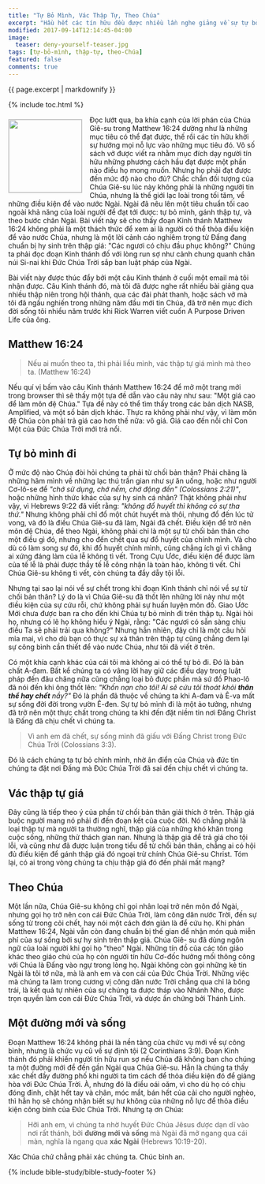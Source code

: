 ```yaml
---
title: "Tự Bỏ Mình, Vác Thập Tự, Theo Chúa"
excerpt: "Hầu hết các tín hữu đều được nhiều lần nghe giảng về sự tự bỏ mình đi, vác thập tự giá, và theo Chúa Giê-su, phần thì để thỏa một mệnh lệnh, phần thì để được lời hứa rằng nếu làm theo sẽ có một đời sống tin kính vui thỏa. Phải chăng đây là ý Chúa Giê-su khi ngài phán những lời đó?"
modified: 2017-09-14T12:14:45-04:00
image:
  teaser: deny-yourself-teaser.jpg
tags: [tự-bỏ-mình, thập-tự, theo-Chúa] 
featured: false
comments: true
---
```

 
{{ page.excerpt | markdownify }}

{% include toc.html %}

<img alt src="{{ site.url }}/assets/images/deny-yourself-teaser.jpg" style="border: 1px solid #cccccc; margin: 7px 15px 0px 0px; max-width: 100%; height: 148px; padding: 0px; float: left;">

Đọc lướt qua, ba khía cạnh của lời phán của Chúa Giê-su trong Matthew 16:24 dường như là những mục tiêu có thể đạt được, thế rồi các tín hữu khởi sự hướng mọi nỗ lực vào những mục tiêu đó. Vô số sách vở được viết ra nhằm mục đích dạy người tín hữu những phương cách hầu đạt được một phần nào điều họ mong muốn. Nhưng họ phải đạt được đến mức độ nào cho đủ? Chắc chắn đối tượng của Chúa Giê-su lúc này không phải là những người tin Chúa, nhưng là thế giới lạc loài trong tối tăm, về những điều kiện để vào nước Ngài. Ngài đã nêu lên một tiêu chuẩn tối cao ngoài khả năng của loài người để đạt tới được: tự bỏ mình, gánh thập tự, và theo bước chân Ngài. Bài viết này sẽ cho thấy đoạn Kinh thánh Matthew 16:24 không phải là một thách thức để xem ai là người có thể thỏa điều kiện để vào nước Chúa, nhưng là một lời cảnh cáo nghiêm trọng từ Đấng đang chuẩn bị hy sinh trên thập giá: "Các ngươi có chịu đầu phục không?" Chúng ta phải đọc đoạn Kinh thánh đố với lòng run sợ như cảnh chung quanh chân núi Si-nai khi Đức Chúa Trời sắp ban luật pháp của Ngài.

Bài viết này được thúc đẩy bởi một câu Kinh thánh ở cuối một email mà tôi nhận được. Câu Kinh thánh đó, mà tôi đã được nghe rất nhiều bài giảng qua nhiều thập niên trong hội thánh, qua các đài phát thanh, hoặc sách vở mà tôi đã ngấu nghiến trong những năm đầu mới tin Chúa, đã trở nên mục đích đời sống tôi nhiều năm trước khi Rick Warren viết cuốn A Purpose Driven Life của ông.

## Matthew 16:24
> Nếu ai muốn theo ta, thì phải liều mình, vác thập tự giá mình mà theo ta. (Matthew 16:24)

Nếu quí vị bấm vào câu Kinh thánh Matthew 16:24 để mở một trang mới trong browser thì sẽ thấy một tựa đề dẫn vào câu này như sau: "Một giá cao để làm môn đệ Chúa." Tựa đề này có thể tìm thấy trong các bản dịch NASB, Amplified, và một số bản dịch khác. Thực ra không phải như vậy, vì làm môn đệ Chúa còn phải trả giá cao hơn thế nữa: vô giá. Giá cao đến nỗi chỉ Con Một của Đức Chúa Trời mới trả nổi.

## Tự bỏ mình đi

Ở mức độ nào Chúa đòi hỏi chúng ta phải từ chối bản thân? Phải chăng là những hãm mình về những lạc thú trần gian như sự ăn uống, hoặc như người Cơ-lô-se để *"chớ sử dụng, chớ nếm, chớ động đến" (Colossians 2:21)"*, hoặc những hình thức khác của sự hy sinh cá nhân? Thật không phải như vậy, vì Hebrews 9:22 đã viết rằng: *"không đổ huyết thì không có sự tha thứ."* Nhưng không phải chỉ đổ một chút huyết mà thôi, nhưng đổ đến lúc tử vong, và đó là điều Chúa Giê-su đã làm, Ngài đã chết. Điều kiện để trở nên môn đệ Chúa, để theo Ngài, không phải chỉ là một sự từ chối bản thân cho một điều gì đó, nhưng cho đến chết qua sự đổ huyết của chính mình. Và cho dù có làm song sự đó, khi đổ huyết chính mình, cũng chẳng ích gì vì chẳng ai xứng đáng làm của lễ không tì vết. Trong Cựu Ước, điều kiện để được làm của tế lễ là phải được thầy tế lễ công nhận là toàn hảo, không tì vết. Chỉ Chúa Giê-su không tì vết, còn chúng ta đầy dẫy tội lỗi. 

Nhưng tại sao lại nói về sự chết trong khi đoạn Kinh thánh chỉ nói về sự từ chối bản thân? Lý do là vì Chúa Giê-su đã thốt lên những lời này như một điều kiện của sự cứu rỗi, chứ không phải sự huấn luyện môn đồ. Giao Ước Mới chưa được ban ra cho đến khi Chúa tự bỏ mình đi trên thập tụ. Ngài hỏi họ, nhưng có lẽ họ không hiểu ý Ngài, rằng: "Các ngươi có sẵn sàng chịu điều Ta sẽ phải trải qua không?" Nhưng hẳn nhiên, đây chỉ là một câu hỏi mỉa mai, vì cho dù bạn có thực sự xả thân trên thập tự cũng chẳng đem lại sự công bình cần thiết để vào nước Chúa, như tôi đã viết ở trên.

Có một khía cạnh khác của cái tôi mà không ai có thể tự bỏ đi. Đó là bản chất A-đam. Bất kể chúng ta có vâng lời hay giữ các điều dạy trong luật pháp đến đâu chăng nữa cũng chẳng loại bỏ được phần mà sứ đồ Phao-lô đã nói đến khi ông thốt lên: *"Khốn nạn cho tôi! Ai sẽ cứu tôi thoát khỏi <strong>thân thể hay chết</strong> nầy?"* Đó là phần đã thuộc về chúng ta khi A-đam và Ê-va mất sự sống đời đời trong vườn Ê-đen. Sự tự bỏ mình đi là một ảo tưởng, nhưng đã trở nên một thực chất trong chúng ta khi đến đặt niềm tin nơi Đấng Christ là Đấng đã chịu chết vì chúng ta.

> Vì anh em đã chết, sự sống mình đã giấu với Ðấng Christ trong Ðức Chúa Trời (Colossians 3:3).

Đó là cách chúng ta tự bỏ chính mình, nhờ ân điển của Chúa và đức tin chúng ta đặt nơi Đấng mà Đức Chúa Trời đã sai đến chịu chết vì chúng ta.

## Vác thập tự giá

Đây cũng là tiếp theo ý của phần từ chối bản thân giải thích ở trên. Thập giá buộc người mang nó phải đi đến đoạn kết của cuộc đời. Nó chẳng phải là loại thập tự mà người ta thường nghĩ, thập giá của những khó khăn trong cuộc sống, những thử thách gian nan. Nhưng là thập giá để trả giá cho tội lỗi, và cũng như đã được luận trong tiểu đề từ chối bản thân, chẳng ai có hội đủ điều kiện để gánh thập giá đó ngoại trừ chính Chúa Giê-su Christ. Tóm lại, có ai trong vòng chúng ta chịu thập giá đó đến phải mất mạng?

## Theo Chúa

Một lần nữa, Chúa Giê-su không chỉ gọi nhân loại trở nên môn đồ Ngài, nhưng gọi họ trở nên con cái Đức Chúa Trời, làm công dân nước Trời, đến sự sống từ trong cõi chết, hay nói một cách đơn giản là để cứu họ. Khi phán Matthew 16:24, Ngài vẫn còn đang chuẩn bị thế gian để nhận món quà miễn phí của sự sống bởi sự hy sinh trên thập giá. Chúa Giê- su đã dùng ngôn ngữ của loài người khi gọi họ "theo" Ngài. Những tín đồ của các tôn giáo khác theo giáo chủ của họ còn người tín hữu Cơ-đốc hưởng mối thông công với Chúa là Đấng vào ngự trong lòng họ. Ngài không còn gọi những kẻ tin Ngài là tôi tớ nữa, mà là anh em và con cái của Đức Chúa Trời. Những việc mà chúng ta làm trong cương vị công dân nước Trời chẳng qua chỉ là bông trái, là kết quả tự nhiên của sự chúng ta được tháp vào Nhánh Nho, được trọn quyền làm con cái Đức Chúa Trời, và dược ấn chứng bởi Thánh Linh.

## Một đường mới và sống

Đoạn Matthew 16:24 không phải là nền tảng của chức vụ mới về sự công bình, nhưng là chức vụ cũ về sự định tội (2 Corinthians 3:9). Đoạn Kinh thánh đó phải khiến người tín hữu run sợ nếu Chúa đã không ban cho chúng ta một đường mới để đến gần Ngài qua Chúa Giê-su. Hẳn là chúng ta thấy xác chết đầy đường phố khi người ta tìm cách để thỏa điều kiện đó để giảng hòa với Đức Chúa Trời. À, nhưng đó là điều oái oăm, vì cho dù họ có chịu đóng đinh, chặt hết tay và chân, móc mắt, bán hết của cải cho người nghèo, thì hẳn họ sẽ chóng nhận biết sự hư không của những nỗ lực để thỏa điều kiện công bình của Đức Chúa Trời. Nhưng tạ ơn Chúa:

> Hỡi anh em, vì chúng ta nhờ huyết Ðức Chúa Jêsus được dạn dĩ vào nơi rất thánh,  bởi <strong>đường mới và sống</strong> mà Ngài đã mở ngang qua cái màn, nghĩa là ngang qua <strong>xác Ngài</strong> (Hebrews 10:19-20).

Xác Chúa chứ chẳng phải xác chúng ta. Chúc bình an.

{% include bible-study/bible-study-footer %}

